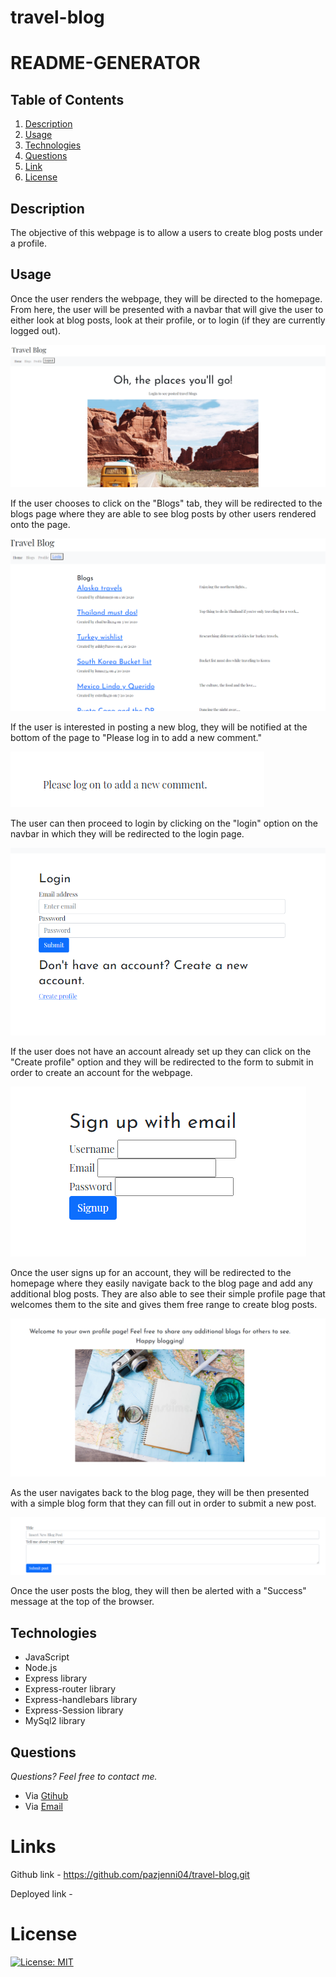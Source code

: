 # travel-blog

# README-GENERATOR

## **Table of Contents**

1. [Description](#description)
2. [Usage](#usage)
3. [Technologies](#technologies)
4. [Questions](#questions)
5. [Link](#links)
6. [License](#license)

## **Description**

The objective of this webpage is to allow a users to create blog posts under a profile.

## **Usage**

Once the user renders the webpage, they will be directed to the homepage. From here, the user will be presented with a navbar that will give the user to either look at blog posts, look at their profile, or to login (if they are currently logged out).

![The following image shows the homepage once the site is rendered](https://raw.githubusercontent.com/pazjenni04/travel-blog/main/public/images/homepage-img.PNG)

If the user chooses to click on the "Blogs" tab, they will be redirected to the blogs page where they are able to see blog posts by other users rendered onto the page.

![The following image shows the blog page](https://raw.githubusercontent.com/pazjenni04/travel-blog/main/public/images/blog-page.PNG)

If the user is interested in posting a new blog, they will be notified at the bottom of the page to "Please log in to add a new comment."

![The following image shows the message posted to enter a new blog post](https://raw.githubusercontent.com/pazjenni04/travel-blog/main/public/images/add-comment.PNG)

The user can then proceed to login by clicking on the "login" option on the navbar in which they will be redirected to the login page.

![The following image shows the login page](https://raw.githubusercontent.com/pazjenni04/travel-blog/main/public/images/login-page.PNG)

If the user does not have an account already set up they can click on the "Create profile" option and they will be redirected to the form to submit in order to create an account for the webpage.

![The following image shows the sign up form](https://raw.githubusercontent.com/pazjenni04/travel-blog/main/public/images/sign-up.PNG)

Once the user signs up for an account, they will be redirected to the homepage where they easily navigate back to the blog page and add any additional blog posts. They are also able to see their simple profile page that welcomes them to the site and gives them free range to create blog posts.

![The following image shows the profile page](https://raw.githubusercontent.com/pazjenni04/travel-blog/main/public/images/profile-page.PNG)

As the user navigates back to the blog page, they will be then presented with a simple blog form that they can fill out in order to submit a new post.

![The following image shows the blog post form](https://raw.githubusercontent.com/pazjenni04/travel-blog/main/public/images/new-blog.PNG)

Once the user posts the blog, they will then be alerted with a "Success" message at the top of the browser.

## **Technologies**

- JavaScript
- Node.js
- Express library
- Express-router library
- Express-handlebars library
- Express-Session library
- MySql2 library

## **Questions**

_Questions? Feel free to contact me._

- Via [Gtihub](https://github.com/pazjenni04)
- Via [Email](pazjenni1331@gmail.com)

# Links

Github link - https://github.com/pazjenni04/travel-blog.git

Deployed link -

# License

[![License: MIT](https://img.shields.io/badge/License-MIT-yellow.svg)](https://opensource.org/licenses/MIT)
